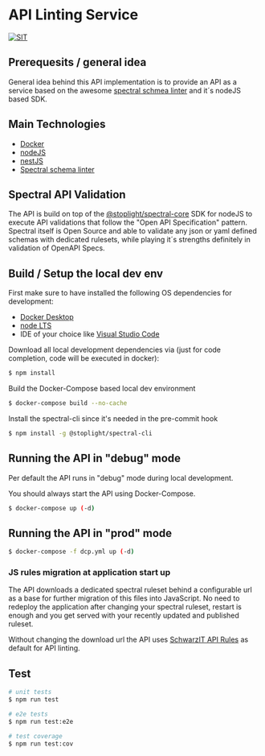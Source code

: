 # API Linting Service

[![SIT](https://img.shields.io/badge/SIT-awesome-blueviolet.svg)](https://jobs.schwarz)

## Prerequesits / general idea

General idea behind this API implementation is to provide an API as a service based on the awesome [spectral schmea linter](https://github.com/stoplightio/spectral) and it´s nodeJS based SDK.

## Main Technologies

* [Docker](https://www.docker.com/)
* [nodeJS](https://nodejs.dev/)
* [nestJS](https://nestjs.com/)
* [Spectral schema linter](https://github.com/stoplightio/spectral)

## Spectral API Validation

The API is build on top of the [@stoplight/spectral-core](https://www.npmjs.com/package/@stoplight/spectral-core) SDK for nodeJS to execute API validations that follow the "Open API Specification" pattern. Spectral itself is Open Source and able to validate any json or yaml defined schemas with dedicated rulesets, while playing it´s strengths definitely in validation of OpenAPI Specs.

## Build / Setup the local dev env

First make sure to have installed the following OS dependencies for development:
* [Docker Desktop](https://www.docker.com/products/docker-desktop)
* [node LTS](https://nodejs.org/en/)
* IDE of your choice like [Visual Studio Code](https://code.visualstudio.com/)

Download all local development dependencies via (just for code completion, code will be executed in docker):

```bash
$ npm install
```

Build the Docker-Compose based local dev environment

```bash
$ docker-compose build --no-cache
```

Install the spectral-cli since it's needed in the pre-commit hook
```bash
$ npm install -g @stoplight/spectral-cli
```

## Running the API in "debug" mode

Per default the API runs in "debug" mode during local development.

You should always start the API using Docker-Compose.

```bash
$ docker-compose up (-d)
```

## Running the API in "prod" mode

```bash
$ docker-compose -f dcp.yml up (-d)
```

### JS rules migration at application start up

The API downloads a dedicated spectral ruleset behind a configurable url as a base for further migration of this files into JavaScript. No need to redeploy the application after changing your spectral ruleset, restart is enough and you get served with your recently updated and published ruleset.

Without changing the download url the API uses [SchwarzIT API Rules](https://github.com/SchwarzIT/api-linter-rules) as default for API linting.

## Test

```bash
# unit tests
$ npm run test

# e2e tests
$ npm run test:e2e

# test coverage
$ npm run test:cov

